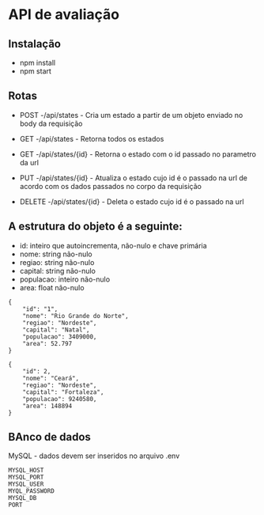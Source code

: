 # API de avaliação

## Instalação

- npm install
- npm start

## Rotas

- POST -/api/states - Cria um estado a partir de um objeto enviado no body da requisição

- GET -/api/states - Retorna todos os estados

- GET -/api/states/{id} - Retorna o estado com o id passado no parametro da url

- PUT -/api/states/{id} - Atualiza o estado cujo id é o passado na url de acordo com os dados passados no corpo da requisição

- DELETE -/api/states/{id} - Deleta o estado cujo id é o passado na url

## A estrutura do objeto é a seguinte:

- id: inteiro que autoincrementa, não-nulo e chave primária
- nome: string não-nulo
- regiao: string não-nulo
- capital: string não-nulo
- populacao: inteiro não-nulo
- area: float não-nulo

```
{
    "id": "1",
    "nome": "Rio Grande do Norte",
    "regiao": "Nordeste",
    "capital": "Natal",
    "populacao": 3409000,
    "area": 52.797
}

```

```
{
    "id": 2,
    "nome": "Ceará",
    "regiao": "Nordeste",
    "capital": "Fortaleza",
    "populacao": 9240580,
    "area": 148894
}
```

## BAnco de dados

MySQL - dados devem ser inseridos no arquivo .env

```
MYSQL_HOST
MYSQL_PORT
MYSQL_USER
MYQL_PASSWORD
MYSQL_DB
PORT
```
